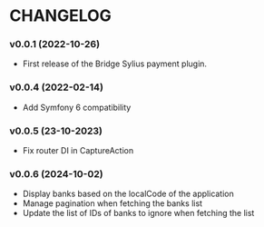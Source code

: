 # CHANGELOG

### v0.0.1 (2022-10-26)

- First release of the Bridge Sylius payment plugin.

### v0.0.4 (2022-02-14)

- Add Symfony 6 compatibility

### v0.0.5 (23-10-2023)

- Fix router DI in CaptureAction

### v0.0.6 (2024-10-02)

- Display banks based on the localCode of the application
- Manage pagination when fetching the banks list
- Update the list of IDs of banks to ignore when fetching the list
